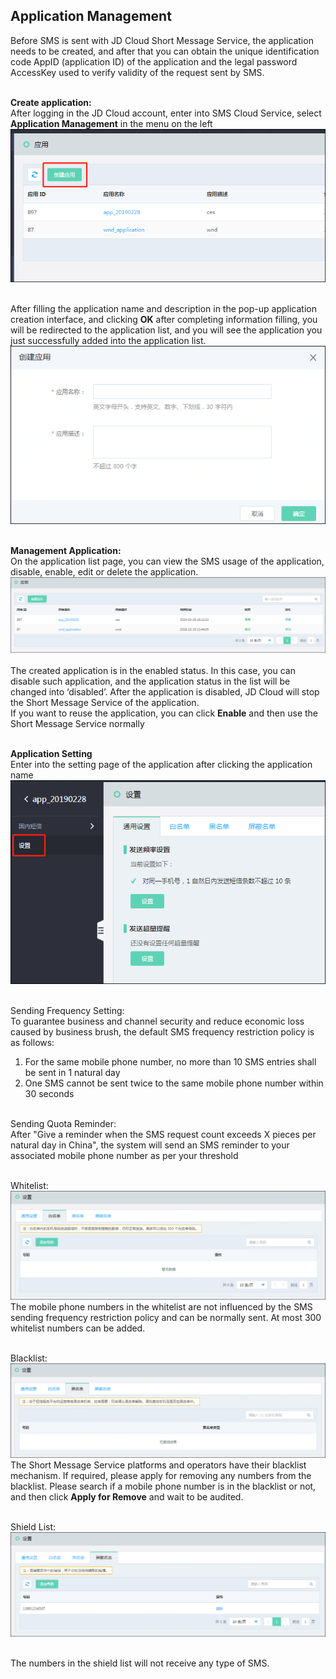 ## Application Management<br>

Before SMS is sent with JD Cloud Short Message Service, the application needs to be created, and after that you can obtain the unique identification code AppID (application ID) of the application and the legal password AccessKey used to verify validity of the request sent by SMS.<br><br>

**Create application:**<br>
After logging in the JD Cloud account, enter into SMS Cloud Service, select **Application Management** in the menu on the left<br>
![创建应用](../../../../image/Text-Message/dx-002.png)<br><br>

After filling the application name and description in the pop-up application creation interface, and clicking **OK** after completing information filling, you will be redirected to the application list, and you will see the application you just successfully added into the application list.<br>
![创建应用](../../../../image/Text-Message/dx-003.png)<br><br>

**Management Application:**<br>
On the application list page, you can view the SMS usage of the application, disable, enable, edit or delete the application.<br>
![管理应用](../../../../image/Text-Message/dx-004.png)<br><br>
The created application is in the enabled status. In this case, you can disable such application, and the application status in the list will be changed into ‘disabled’. After the application is disabled, JD Cloud will stop the Short Message Service of the application.<br>
If you want to reuse the application, you can click **Enable** and then use the Short Message Service normally<br><br>

**Application Setting**<br>
Enter into the setting page of the application after clicking the application name<br>
![应用设置](../../../../image/Text-Message/dx-005.png)<br><br>

Sending Frequency Setting:<br>
To guarantee business and channel security and reduce economic loss caused by business brush, the default SMS frequency restriction policy is as follows:<br>
1. For	 the same mobile phone number, no more than 10 SMS entries shall be sent in 1 natural day <br>
2. 	One SMS cannot be sent twice to the same mobile phone number within 30 seconds<br><br>

Sending Quota Reminder:<br>
After "Give a reminder when the SMS request count exceeds X pieces per natural day in China", the system will send an SMS reminder to your associated mobile phone number as per your threshold<br><br>

Whitelist: <br>
![白名单](../../../../image/Text-Message/dx-006.png)<br>
The mobile phone numbers in the whitelist are not influenced by the SMS sending frequency restriction policy and can be normally sent. At most 300 whitelist numbers can be added.<br><br>

Blacklist:<br>
![黑名单](../../../../image/Text-Message/dx-007.png)<br>
The Short Message Service platforms and operators have their blacklist mechanism. If required, please apply for removing any numbers from the blacklist. Please search if a mobile phone number is in the blacklist or not, and then click **Apply for Remove** and wait to be audited.<br><br>

Shield List:<br>
![屏蔽名单](../../../../image/Text-Message/dx-008.png)<br><br>

The numbers in the shield list will not receive any type of SMS.
